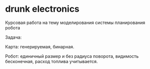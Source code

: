 # drunk electronics
Курсовая работа на тему моделирования системы планирования робота

Задача:

Карта: генерируемая, бинарная.

Робот: единичный размер и без радиуса поворота, видимость бесконечная, расход топлива учитывается.



